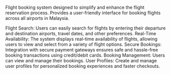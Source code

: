 

Flight booking system designed to simplify and enhance the flight reservation process. Provides a user-friendly interface for booking flights across all airports in Malaysia.

Flight Search: Users can easily search for flights by entering their departure and destination airports, travel dates, and other preferences.
Real-Time Availability: The system displays real-time availability of flights, allowing users to view and select from a variety of flight options.
Secure Bookings: Integration with secure payment gateways ensures safe and hassle-free booking transactions using credit/debit cards.
Booking Management: Users can view and manage their bookings.
User Profiles: Create and manage user profiles for personalized booking experiences and faster checkouts.

